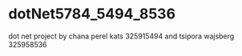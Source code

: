 # dotNet5784_5494_8536
dot net project by chana perel kats 325915494 and tsipora wajsberg 325958536
